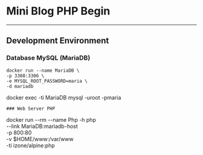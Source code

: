 # Mini Blog PHP Begin
-----
## Development Environment
### Database MySQL (MariaDB)
```
docker run --name MariaDB \
-p 3308:3306 \
-e MYSQL_ROOT_PASSWORD=maria \
-d mariadb
```
docker exec -ti MariaDB mysql -uroot -pmaria
```
### Web Server PHP
```
docker run --rm --name Php -h php \
--link MariaDB:mariadb-host \
-p 800:80 \
-v $HOME/www:/var/www \
-ti izone/alpine:php
```
